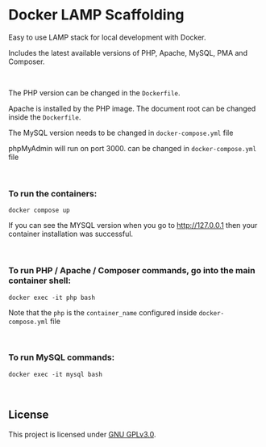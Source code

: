 # Docker LAMP Scaffolding

Easy to use LAMP stack for local development with Docker.


Includes the latest available versions of PHP, Apache, MySQL, PMA and Composer.

<br>

The PHP version can be changed in the `Dockerfile`. 

Apache is installed by the PHP image. The document root can be changed inside the `Dockerfile`. 

The MySQL version needs to be changed in `docker-compose.yml` file

phpMyAdmin will run on port 3000. can be changed in `docker-compose.yml` file

<br>

### To run the containers:

```shell
docker compose up
```

If you can see the MYSQL version when you go to http://127.0.0.1 then your container installation was successful.

<br>

### To run PHP / Apache / Composer commands, go into the main container shell:

```shell
docker exec -it php bash
```

Note that the `php` is the `container_name` configured inside `docker-compose.yml` file

<br>

### To run MySQL commands:

```shell
docker exec -it mysql bash
```
<br>

## License

This project is licensed under [GNU GPLv3.0](LICENSE).
